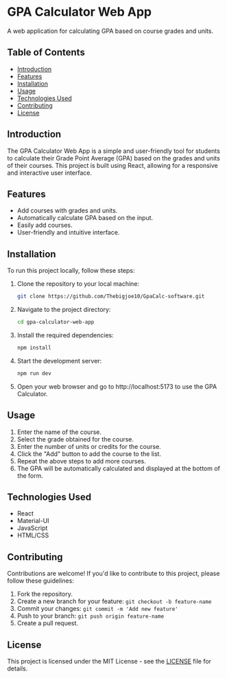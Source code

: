 # GPA Calculator Web App

A web application for calculating GPA based on course grades and units.

## Table of Contents

- [Introduction](#introduction)
- [Features](#features)
- [Installation](#installation)
- [Usage](#usage)
- [Technologies Used](#technologies-used)
- [Contributing](#contributing)
- [License](#license)

## Introduction

The GPA Calculator Web App is a simple and user-friendly tool for students to calculate their Grade Point Average (GPA) based on the grades and units of their courses. This project is built using React, allowing for a responsive and interactive user interface.

## Features

- Add courses with grades and units.
- Automatically calculate GPA based on the input.
- Easily add courses.
- User-friendly and intuitive interface.

## Installation

To run this project locally, follow these steps:

1. Clone the repository to your local machine:

   ```bash
   git clone https://github.com/Thebigjoe10/GpaCalc-software.git
   ```

2. Navigate to the project directory:

   ```bash
   cd gpa-calculator-web-app
   ```

3. Install the required dependencies:

   ```bash
   npm install
   ```

4. Start the development server:

   ```bash
   npm run dev
   ```

5. Open your web browser and go to http://localhost:5173 to use the GPA Calculator.

## Usage

1. Enter the name of the course.
2. Select the grade obtained for the course.
3. Enter the number of units or credits for the course.
4. Click the "Add" button to add the course to the list.
5. Repeat the above steps to add more courses.
6. The GPA will be automatically calculated and displayed at the bottom of the form.

## Technologies Used

- React
- Material-UI
- JavaScript
- HTML/CSS

## Contributing

Contributions are welcome! If you'd like to contribute to this project, please follow these guidelines:

1. Fork the repository.
2. Create a new branch for your feature: `git checkout -b feature-name`
3. Commit your changes: `git commit -m 'Add new feature'`
4. Push to your branch: `git push origin feature-name`
5. Create a pull request.

## License

This project is licensed under the MIT License - see the [LICENSE](LICENSE) file for details.
```

